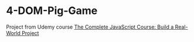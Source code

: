 # 4-DOM-Pig-Game

Project from Udemy course [The Complete JavaScript Course: Build a Real-World Project](https://www.udemy.com/the-complete-javascript-course/learn/v4/overview)
